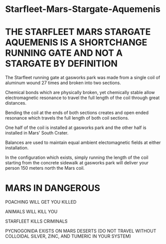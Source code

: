 # Starfleet-Mars-Stargate-Aquemenis

# THE STARFLEET MARS STARGATE AQUEMENIS IS A SHORTCHANGE RUNNING GATE AND NOT A STARGATE BY DEFINITION

The Starfleet running gate at gasworks park was made from a single coil of aluminum wound 27 times and broken into two sections.

Chemical bonds which are physically broken, yet chemically stable allow electromagnetic resonance to travel the full length of the coil through great distances.

Bending the coil at the ends of both sections creates and open ended resonance which travels the full length of both coil sections.

One half of the coil is installed at gasworks park and the other half is installed in Mars' South Crater.

Balances are used to maintain equal ambient electomagnetic fields at either installation.

In the configuration which exists, simply running the length of the coil starting from the concrete sidewalk at gasworks park will deliver your person 150 meters north the Mars coil.

# MARS IN DANGEROUS

POACHING WILL GET YOU KILLED

ANIMALS WILL KILL YOU

STARFLEET KILLS CRIMINALS

PYCNOGONIDA EXISTS ON MARS DESERTS (DO NOT TRAVEL WITHOUT COLLOIDAL SILVER, ZINC, AND TUMERIC IN YOUR SYSTEM)
